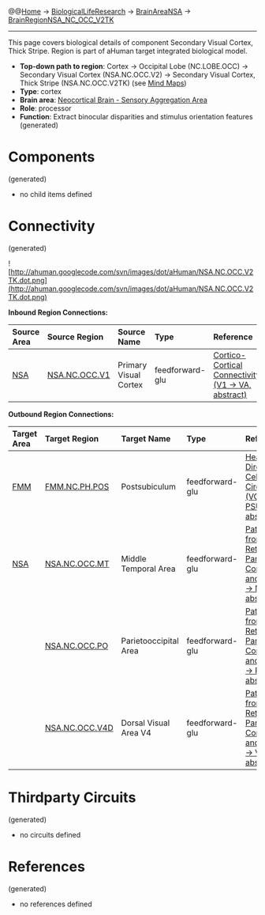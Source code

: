 @@[Home](Home.md) -> [BiologicalLifeResearch](BiologicalLifeResearch.md) -> [BrainAreaNSA](BrainAreaNSA.md) -> [BrainRegionNSA\_NC\_OCC\_V2TK](BrainRegionNSA_NC_OCC_V2TK.md)

---


This page covers biological details of component Secondary Visual Cortex, Thick Stripe.
Region is part of aHuman target integrated biological model.

  * **Top-down path to region**: Cortex -> Occipital Lobe (NC.LOBE.OCC) -> Secondary Visual Cortex (NSA.NC.OCC.V2) -> Secondary Visual Cortex, Thick Stripe (NSA.NC.OCC.V2TK) (see [Mind Maps](OverallMindMaps.md))
  * **Type**: cortex
  * **Brain area**: [Neocortical Brain - Sensory Aggregation Area](BrainAreaNSA.md)
  * **Role**: processor
  * **Function**: Extract binocular disparities and stimulus orientation features
(generated)
# Components #
(generated)


  * no child items defined

# Connectivity #
(generated)


![http://ahuman.googlecode.com/svn/images/dot/aHuman/NSA.NC.OCC.V2TK.dot.png](http://ahuman.googlecode.com/svn/images/dot/aHuman/NSA.NC.OCC.V2TK.dot.png)

**Inbound Region Connections:**

| **Source Area** | **Source Region** | **Source Name** | **Type** | **Reference** |
|:----------------|:------------------|:----------------|:---------|:--------------|
| [NSA](BrainAreaNSA.md) | [NSA.NC.OCC.V1](BrainRegionNSA_NC_OCC_V1.md) | Primary Visual Cortex | feedforward-glu | [Cortico-Cortical Connectivity (V1 -> VA, abstract)](http://www.sciencedirect.com/science/article/pii/S1053810011000080) |

**Outbound Region Connections:**

| **Target Area** | **Target Region** | **Target Name** | **Type** | **Reference** |
|:----------------|:------------------|:----------------|:---------|:--------------|
| [FMM](BrainAreaFMM.md) | [FMM.NC.PH.POS](BrainRegionFMM_NC_PH_POS.md) | Postsubiculum   | feedforward-glu | [Head Direction Cell Circuit (VC -> PSUB, abstract)](http://www.scholarpedia.org/article/Head_direction_cells) |
| [NSA](BrainAreaNSA.md) | [NSA.NC.OCC.MT](BrainRegionNSA_NC_OCC_MT.md) | Middle Temporal Area | feedforward-glu | [Paths from Retina to Parietal Cortex and IT (V2 -> MT, abstract)](http://thebrain.mcgill.ca/flash/i/i_02/i_02_cr/i_02_cr_vis/i_02_cr_vis.html) |
|                 | [NSA.NC.OCC.PO](BrainRegionNSA_NC_OCC_PO.md) | Parietooccipital Area | feedforward-glu | [Paths from Retina to Parietal Cortex and IT (V2 -> PO, abstract)](http://thebrain.mcgill.ca/flash/i/i_02/i_02_cr/i_02_cr_vis/i_02_cr_vis.html) |
|                 | [NSA.NC.OCC.V4D](BrainRegionNSA_NC_OCC_V4D.md) | Dorsal Visual Area V4 | feedforward-glu | [Paths from Retina to Parietal Cortex and IT (V2 -> V4, abstract)](http://thebrain.mcgill.ca/flash/i/i_02/i_02_cr/i_02_cr_vis/i_02_cr_vis.html) |

# Thirdparty Circuits #
(generated)

  * no circuits defined

# References #
(generated)

  * no references defined
